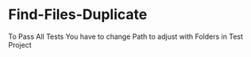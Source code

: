 # Find-Files-Duplicate
To Pass All Tests You have to change Path to adjust with Folders in Test Project 
